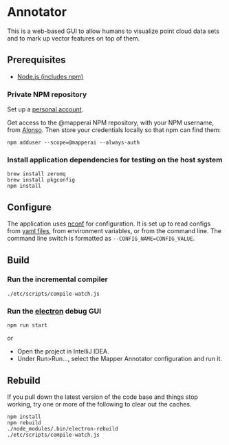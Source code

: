 # Annotator

This is a web-based GUI to allow humans to visualize point cloud data sets and to mark up vector features on top of them.

## Prerequisites
- [Node.js (includes npm)](https://nodejs.org/en/download/)

### Private NPM repository
Set up a [personal account](https://www.npmjs.com/signup).

Get access to the @mapperai NPM repository, with your NPM username, from [Alonso](alonso@mapper.ai). Then store your credentials locally so that npm can find them:

    npm adduser --scope=@mapperai --always-auth

### Install application dependencies for testing on the host system
    brew install zeromq
    brew install pkgconfig
    npm install

## Configure
The application uses [nconf](https://www.npmjs.com/package/nconf) for configuration. It is set up to read configs from [yaml files](packages/config), from environment variables, or from the command line. The command line switch is formatted as `--CONFIG_NAME=CONFIG_VALUE`.

## Build

### Run the incremental compiler
    ./etc/scripts/compile-watch.js 

### Run the [electron](https://www.npmjs.com/package/electron) debug GUI
    npm run start

or

 - Open the project in IntelliJ IDEA.
 - Under Run>Run…, select the Mapper Annotator configuration and run it.

## Rebuild
If you pull down the latest version of the code base and things stop working, try one or more of the following to clear out the caches.

    npm install
    npm rebuild
    ./node_modules/.bin/electron-rebuild
    ./etc/scripts/compile-watch.js 
